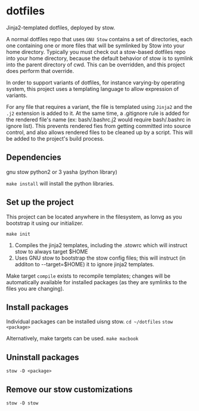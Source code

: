 # dotfiles

Jinja2-templated dotfiles, deployed by stow.

A normal dotfiles repo that uses `GNU Stow` contains a set of directories, each
one containing one or more files that will be symlinked by Stow into your 
home directory.  Typically you must check out a stow-based dotfiles repo into
your home directory, because the default behavior of stow is to symlink into
the parent directory of cwd.  This can be overridden, and this project does perform that override.

In order to support variants of dotfiles, for instance varying-by operating system,
this project uses a templating language to allow expression of variants.

For any file that requires a variant, the file is templated using `Jinja2` and the
`.j2` extension is added to it.  At the same time, a .gitignore rule is added for the
rendered file's name (ex: bash/.bashrc.j2 would require bash/.bashrc in ignore list).
This prevents rendered fies from getting committed into source control, and also 
allows rendered files to be cleaned up by a script. This will be added to the project's 
build process.

## Dependencies
gnu stow
python2 or 3
yasha (python library)

`make install` will install the python libraries.

## Set up the project
This project can be located anywhere in the filesystem, as lonvg as you bootstrap it using our initializer.

`make init`

1. Compiles the jinja2 templates, including the .stowrc which will instruct stow to always target $HOME
2. Uses GNU stow to bootstrap the stow config files; this will instruct (in additon to --target=$HOME) it to ignore jinja2 templates.

Make target `compile` exists to recompile templates; changes will be automatically available for installed packages (as they are symlinks to the files you are changing).

## Install packages
Individual packages can be installed uisng stow.
`cd ~/dotfiles`
`stow <package>`

Alternatively, make targets can be used.
`make macbook`

## Uninstall packages

`stow -D <package>`

## Remove our stow customizations

`stow -D stow`
